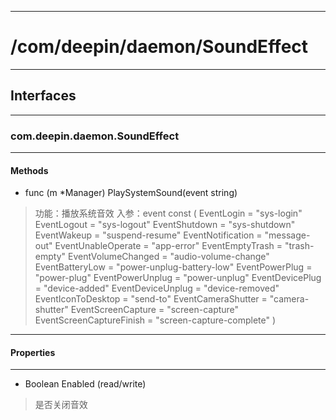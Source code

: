 ***
# /com/deepin/daemon/SoundEffect
***
## Interfaces
***
### com.deepin.daemon.SoundEffect
***
#### Methods

- func (m *Manager) PlaySystemSound(event string)
> 功能：播放系统音效
> 入参：event
    const (
        EventLogin               = "sys-login"
        EventLogout              = "sys-logout"
        EventShutdown            = "sys-shutdown"
        EventWakeup              = "suspend-resume"
        EventNotification        = "message-out"
        EventUnableOperate       = "app-error"
        EventEmptyTrash          = "trash-empty"
        EventVolumeChanged       = "audio-volume-change"
        EventBatteryLow          = "power-unplug-battery-low"
        EventPowerPlug           = "power-plug"
        EventPowerUnplug         = "power-unplug"
        EventDevicePlug          = "device-added"
        EventDeviceUnplug        = "device-removed"
        EventIconToDesktop       = "send-to"
        EventCameraShutter       = "camera-shutter"
        EventScreenCapture       = "screen-capture"
        EventScreenCaptureFinish = "screen-capture-complete"
    )

***
#### Properties
***

- Boolean Enabled (read/write)
> 是否关闭音效
